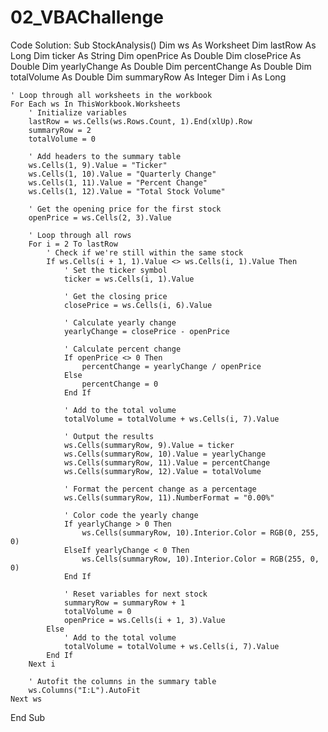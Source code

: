 # 02_VBAChallenge

Code Solution:
Sub StockAnalysis()
    Dim ws As Worksheet
    Dim lastRow As Long
    Dim ticker As String
    Dim openPrice As Double
    Dim closePrice As Double
    Dim yearlyChange As Double
    Dim percentChange As Double
    Dim totalVolume As Double
    Dim summaryRow As Integer
    Dim i As Long
    
    ' Loop through all worksheets in the workbook
    For Each ws In ThisWorkbook.Worksheets
        ' Initialize variables
        lastRow = ws.Cells(ws.Rows.Count, 1).End(xlUp).Row
        summaryRow = 2
        totalVolume = 0
        
        ' Add headers to the summary table
        ws.Cells(1, 9).Value = "Ticker"
        ws.Cells(1, 10).Value = "Quarterly Change"
        ws.Cells(1, 11).Value = "Percent Change"
        ws.Cells(1, 12).Value = "Total Stock Volume"
        
        ' Get the opening price for the first stock
        openPrice = ws.Cells(2, 3).Value
        
        ' Loop through all rows
        For i = 2 To lastRow
            ' Check if we're still within the same stock
            If ws.Cells(i + 1, 1).Value <> ws.Cells(i, 1).Value Then
                ' Set the ticker symbol
                ticker = ws.Cells(i, 1).Value
                
                ' Get the closing price
                closePrice = ws.Cells(i, 6).Value
                
                ' Calculate yearly change
                yearlyChange = closePrice - openPrice
                
                ' Calculate percent change
                If openPrice <> 0 Then
                    percentChange = yearlyChange / openPrice
                Else
                    percentChange = 0
                End If
                
                ' Add to the total volume
                totalVolume = totalVolume + ws.Cells(i, 7).Value
                
                ' Output the results
                ws.Cells(summaryRow, 9).Value = ticker
                ws.Cells(summaryRow, 10).Value = yearlyChange
                ws.Cells(summaryRow, 11).Value = percentChange
                ws.Cells(summaryRow, 12).Value = totalVolume
                
                ' Format the percent change as a percentage
                ws.Cells(summaryRow, 11).NumberFormat = "0.00%"
                
                ' Color code the yearly change
                If yearlyChange > 0 Then
                    ws.Cells(summaryRow, 10).Interior.Color = RGB(0, 255, 0)
                ElseIf yearlyChange < 0 Then
                    ws.Cells(summaryRow, 10).Interior.Color = RGB(255, 0, 0)
                End If
                
                ' Reset variables for next stock
                summaryRow = summaryRow + 1
                totalVolume = 0
                openPrice = ws.Cells(i + 1, 3).Value
            Else
                ' Add to the total volume
                totalVolume = totalVolume + ws.Cells(i, 7).Value
            End If
        Next i
        
        ' Autofit the columns in the summary table
        ws.Columns("I:L").AutoFit
    Next ws
    
End Sub